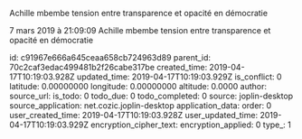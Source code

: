 Achille mbembe tension entre transparence et opacité en démocratie

7 mars 2019 à 21:09:09
Achille mbembe tension entre transparence et opacité en démocratie


id: c91967e666a645ceaa658cb724963d89
parent_id: 70c2caf3edac499481b2f26cabe317be
created_time: 2019-04-17T10:19:03.928Z
updated_time: 2019-04-17T10:19:03.929Z
is_conflict: 0
latitude: 0.00000000
longitude: 0.00000000
altitude: 0.0000
author: 
source_url: 
is_todo: 0
todo_due: 0
todo_completed: 0
source: joplin-desktop
source_application: net.cozic.joplin-desktop
application_data: 
order: 0
user_created_time: 2019-04-17T10:19:03.928Z
user_updated_time: 2019-04-17T10:19:03.929Z
encryption_cipher_text: 
encryption_applied: 0
type_: 1